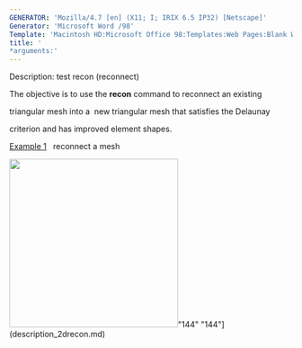 ```yaml
---
GENERATOR: 'Mozilla/4.7 [en] (X11; I; IRIX 6.5 IP32) [Netscape]'
Generator: 'Microsoft Word /98'
Template: 'Macintosh HD:Microsoft Office 98:Templates:Web Pages:Blank Web Page'
title: '
*arguments:'
---
```


 Description: test recon (reconnect)

  The objective is to use the **recon** command to reconnect an
  existing

  triangular mesh into a  new triangular mesh that satisfies the
  Delaunay

  criterion and has improved element shapes.

  

  [Example 1](description_2drecon.md)   reconnect a mesh

  <img height="300" width="300" src="https://lanl.github.io/LaGriT/assets/images/image1_tn.gif">"144"
  "144"](description_2drecon.md)
